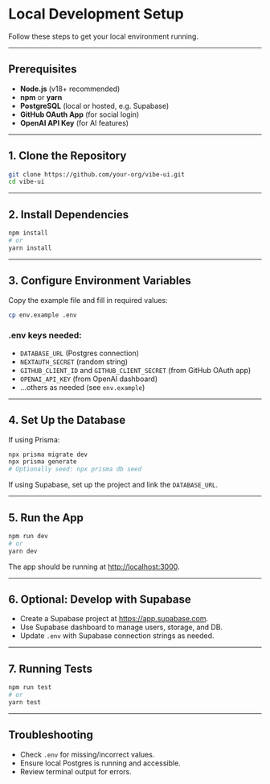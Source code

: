 # Local Development Setup

Follow these steps to get your local environment running.

---

## Prerequisites

- **Node.js** (v18+ recommended)
- **npm** or **yarn**
- **PostgreSQL** (local or hosted, e.g. Supabase)
- **GitHub OAuth App** (for social login)
- **OpenAI API Key** (for AI features)

---

## 1. Clone the Repository

```bash
git clone https://github.com/your-org/vibe-ui.git
cd vibe-ui
```

---

## 2. Install Dependencies

```bash
npm install
# or
yarn install
```

---

## 3. Configure Environment Variables

Copy the example file and fill in required values:

```bash
cp env.example .env
```

### .env keys needed:

- `DATABASE_URL` (Postgres connection)
- `NEXTAUTH_SECRET` (random string)
- `GITHUB_CLIENT_ID` and `GITHUB_CLIENT_SECRET` (from GitHub OAuth app)
- `OPENAI_API_KEY` (from OpenAI dashboard)
- ...others as needed (see `env.example`)

---

## 4. Set Up the Database

If using Prisma:

```bash
npx prisma migrate dev
npx prisma generate
# Optionally seed: npx prisma db seed
```

If using Supabase, set up the project and link the `DATABASE_URL`.

---

## 5. Run the App

```bash
npm run dev
# or
yarn dev
```

The app should be running at [http://localhost:3000](http://localhost:3000).

---

## 6. Optional: Develop with Supabase

- Create a Supabase project at https://app.supabase.com.
- Use Supabase dashboard to manage users, storage, and DB.
- Update `.env` with Supabase connection strings as needed.

---

## 7. Running Tests

```bash
npm run test
# or
yarn test
```

---

## Troubleshooting

- Check `.env` for missing/incorrect values.
- Ensure local Postgres is running and accessible.
- Review terminal output for errors.